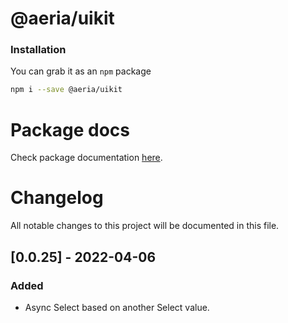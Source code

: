 # @aeria/uikit

### Installation

You can grab it as an `npm` package 
```bash
npm i --save @aeria/uikit
```

# Package docs
Check package documentation [here](http://caffeinalab.github.io/aeria-client/).

# Changelog
All notable changes to this project will be documented in this file.

## [0.0.25] - 2022-04-06
### Added
- Async Select based on another Select value.
